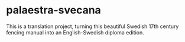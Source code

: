 # palaestra-svecana

This is a translation project, turning this beautiful Swedish 17th century fencing manual into an 
English-Swedish diploma edition.
